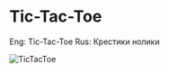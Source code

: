 # Tic-Tac-Toe
Eng: Tic-Tac-Toe Rus: Крестики нолики

![TicTacToe](https://user-images.githubusercontent.com/85958810/151565636-a579349a-af6a-4da1-8a47-1979c172bdb2.png)
